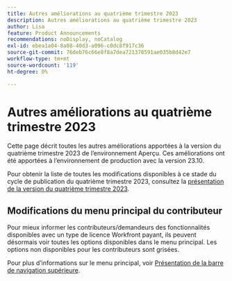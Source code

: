```yaml
---
title: Autres améliorations au quatrième trimestre 2023
description: Autres améliorations au quatrième trimestre 2023
author: Lisa
feature: Product Announcements
recommendations: noDisplay, noCatalog
exl-id: ebea1a04-8a08-40d3-a096-c0dc8f917c36
source-git-commit: 76deb76c66e8f8a7dea721378591ae035b8d42e7
workflow-type: tm+mt
source-wordcount: '119'
ht-degree: 0%

---
```


# Autres améliorations au quatrième trimestre 2023

Cette page décrit toutes les autres améliorations apportées à la version du quatrième trimestre 2023 de l’environnement Aperçu. Ces améliorations ont été apportées à l’environnement de production avec la version 23.10.

Pour obtenir la liste de toutes les modifications disponibles à ce stade du cycle de publication du quatrième trimestre 2023, consultez la [présentation de la version du quatrième trimestre 2023](/help/quicksilver/product-announcements/product-releases/23-q4-release-activity/23-q4-release-overview.md).

## Modifications du menu principal du contributeur

Pour mieux informer les contributeurs/demandeurs des fonctionnalités disponibles avec un type de licence Workfront payant, ils peuvent désormais voir toutes les options disponibles dans le menu principal. Les options non disponibles pour les contributeurs sont grisées.

Pour plus d’informations sur le menu principal, voir [Présentation de la barre de navigation supérieure](/help/quicksilver/workfront-basics/the-new-workfront-experience/global-navigation-overview.md).
